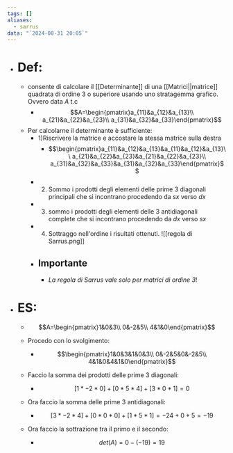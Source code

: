 ```yaml
---
tags: []
aliases:
  - sarrus
data: "`2024-08-31 20:05`"
---
```

- # Def:
	- consente di calcolare il [[Determinante]] di una [[Matrici||matrice]] quadrata di ordine 3 o superiore usando uno stratagemma grafico. Ovvero data $A$ t.c 
		- $$A=\begin{pmatrix}a_{11}&a_{12}&a_{13}\\ a_{21}&a_{22}&a_{23}\\ a_{31}&a_{32}&a_{33}\end{pmatrix}$$
	- Per calcolarne il determinante è sufficiente:
		- 1)Riscrivere la matrice e accostare la stessa matrice sulla destra
			- $$\begin{pmatrix}a_{11}&a_{12}&a_{13}&a_{11}&a_{12}&a_{13}\\ a_{21}&a_{22}&a_{23}&a_{21}&a_{22}&a_{23}\\ a_{31}&a_{32}&a_{33}&a_{31}&a_{32}&a_{33}\end{pmatrix}$$
		- 2) Sommo i prodotti degli elementi delle prime 3 diagonali principali che si incontrano procedendo da $sx$ verso $dx$ 
		- 3) sommo i prodotti degli elementi delle 3 antidiagonali complete che si incontrano procedendo da $dx$ verso $sx$
		- 4) Sottraggo nell'ordine i risultati ottenuti.
		  ![[regola di Sarrus.png]]
		- ## Importante 
			- _La regola di Sarrus vale solo per matrici di ordine 3_!
- # ES:
	- $$A=\begin{pmatrix}1&0&3\\ 0&-2&5\\ 4&1&0\end{pmatrix}$$
	  
	- Procedo con lo svolgimento:
		- $$\begin{pmatrix}1&0&3&1&0&3\\ 0&-2&5&0&-2&5\\ 4&1&0&4&1&0\end{pmatrix}$$
	- Faccio la somma dei prodotti delle prime 3 diagonali:
		- $$[1*-2*0]+[0*5*4]+[3*0*1]=0$$
	- Ora faccio la somma delle prime 3 antidiagonali:
		- $$[3*-2*4]+[0*0*0]+[1*5*1]=-24+0+5=-19$$
	- Ora faccio la sottrazione tra il primo e il secondo:
		- $$det(A)=0-(-19)=19$$